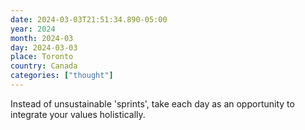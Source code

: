 ```yaml
---
date: 2024-03-03T21:51:34.890-05:00
year: 2024
month: 2024-03
day: 2024-03-03
place: Toronto
country: Canada
categories: ["thought"]
---
```

Instead of unsustainable 'sprints', take each day as an opportunity to integrate your values holistically.
